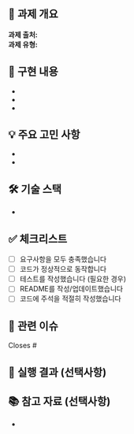 ## 📝 과제 개요

**과제 출처:** <!-- 프로그래머스, 백준, 회사명 등 -->  
**과제 유형:** <!-- 코딩테스트 / 과제전형 / 알고리즘 / 기타 -->

## 🎯 구현 내용

<!-- 구현한 주요 기능이나 해결한 문제를 설명해주세요 -->

- 
- 
- 

## 💡 주요 고민 사항

<!-- 구현하면서 고민했던 부분이나 의사결정 과정을 공유해주세요 -->

- 
- 

## 🛠️ 기술 스택

<!-- 사용한 언어, 프레임워크, 라이브러리 등 -->

- 

## ✅ 체크리스트

<!-- 완료한 항목에 체크해주세요 -->

- [ ] 요구사항을 모두 충족했습니다
- [ ] 코드가 정상적으로 동작합니다
- [ ] 테스트를 작성했습니다 (필요한 경우)
- [ ] README를 작성/업데이트했습니다
- [ ] 코드에 주석을 적절히 작성했습니다

## 🔗 관련 이슈

<!-- 관련된 이슈가 있다면 연결해주세요 -->

Closes #

## 📸 실행 결과 (선택사항)

<!-- 스크린샷이나 실행 결과를 첨부해주세요 -->

## 📚 참고 자료 (선택사항)

<!-- 참고한 자료가 있다면 공유해주세요 -->

- 